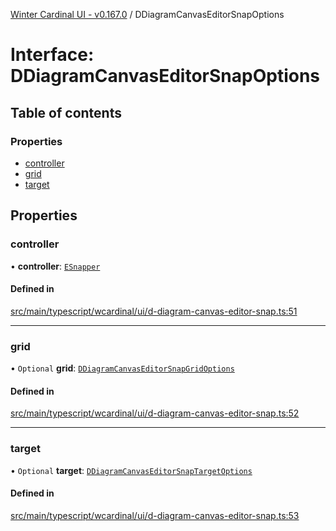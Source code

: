 [Winter Cardinal UI - v0.167.0](../index.md) / DDiagramCanvasEditorSnapOptions

# Interface: DDiagramCanvasEditorSnapOptions

## Table of contents

### Properties

- [controller](DDiagramCanvasEditorSnapOptions.md#controller)
- [grid](DDiagramCanvasEditorSnapOptions.md#grid)
- [target](DDiagramCanvasEditorSnapOptions.md#target)

## Properties

### controller

• **controller**: [`ESnapper`](../classes/ESnapper.md)

#### Defined in

[src/main/typescript/wcardinal/ui/d-diagram-canvas-editor-snap.ts:51](https://github.com/winter-cardinal/winter-cardinal-ui/blob/v0.167.0/src/main/typescript/wcardinal/ui/d-diagram-canvas-editor-snap.ts#L51)

___

### grid

• `Optional` **grid**: [`DDiagramCanvasEditorSnapGridOptions`](DDiagramCanvasEditorSnapGridOptions.md)

#### Defined in

[src/main/typescript/wcardinal/ui/d-diagram-canvas-editor-snap.ts:52](https://github.com/winter-cardinal/winter-cardinal-ui/blob/v0.167.0/src/main/typescript/wcardinal/ui/d-diagram-canvas-editor-snap.ts#L52)

___

### target

• `Optional` **target**: [`DDiagramCanvasEditorSnapTargetOptions`](DDiagramCanvasEditorSnapTargetOptions.md)

#### Defined in

[src/main/typescript/wcardinal/ui/d-diagram-canvas-editor-snap.ts:53](https://github.com/winter-cardinal/winter-cardinal-ui/blob/v0.167.0/src/main/typescript/wcardinal/ui/d-diagram-canvas-editor-snap.ts#L53)
